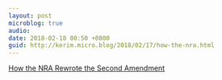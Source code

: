 ```yaml
---
layout: post
microblog: true
audio: 
date: 2018-02-18 00:50 +0800
guid: http://kerim.micro.blog/2018/02/17/how-the-nra.html
---
```

[How the NRA Rewrote the Second Amendment](https://www.politico.com/magazine/story/2014/05/nra-guns-second-amendment-106856)
